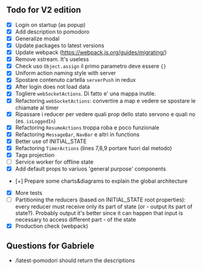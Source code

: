 ## Todo for V2 edition
- [x] Login on startup (as popup)
- [x] Add description to pomodoro
- [x] Generalize modal 
- [x] Update packages to latest versions
- [x] Update webpack (https://webpack.js.org/guides/migrating/)
- [x] Remove xstream. It's useless
- [x] Check uso `Object.assign` il primo parametro deve essere `{}`
- [x] Uniform action naming style with server
- [x] Spostare contenuto cartella `serverPush` in redux
- [x] After login does not load data
- [x] Togliere `webSocketActions`. Di fatto e' una mappa inutile.
- [x] Refactoring `webSocketActions`: convertire a map e vedere se spostare le chiamate al timer
- [x] Ripassare i reducer per vedere quali prop dello stato servono e quali no (es. `isLoggedIn`)
- [x] Refactoring `ResumeActions` troppa roba e poco funzionale
- [x] Refactoring `MessageBar`, `NavBar` e altri in functions
- [x] Better use of INITIAL_STATE
- [x] Refactoring `TimerActions` (lines 7,8,9 portare fuori dal metodo)
- [x] Tags projection
- [ ] Service worker for offline state
- [x] Add default props to variuos 'general purpose' components
- [+] Prepare some charts&diagrams to explain the global architecture
- [x] More tests
- [ ] Partitioning the reducers (based on INITIAL_STATE root properties): every reducer must receive only its part of state (or - output its part of state?). Probably output it's better since it can happen that input is necessary to access different part - of the state
- [x] Production check (webpack)

## Questions for Gabriele
- /latest-pomodori should return the descriptions 


